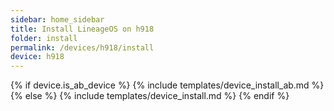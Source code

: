 ```yaml
---
sidebar: home_sidebar
title: Install LineageOS on h918
folder: install
permalink: /devices/h918/install
device: h918
---
```

{% if device.is_ab_device %}
{% include templates/device_install_ab.md %}
{% else %}
{% include templates/device_install.md %}
{% endif %}
